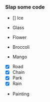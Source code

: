 ### Slap some code

- [] Ice

- Glass

- Flower
- Broccoli
- Mango

- [x] Road
- [x] Chain
- [x] Park
- [x] Rain

- Painting
